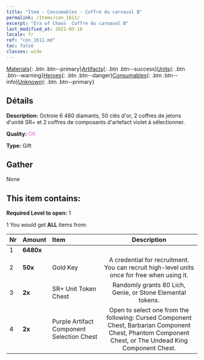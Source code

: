 ```yaml
---
title: "Item - Consumables - Coffre du carnaval B"
permalink: /Items/con_1611/
excerpt: "Era of Chaos  Coffre du carnaval B"
last_modified_at: 2021-03-18
locale: fr
ref: "con_1611.md"
toc: false
classes: wide
---
```

 [Materials](/fr/Items/){: .btn .btn--primary}[Artifacts](/fr/Items/Artifacts/){: .btn .btn--success}[Units](/fr/Items/Units/){: .btn .btn--warning}[Heroes](/fr/Items/Heroes/){: .btn .btn--danger}[Consumables](/fr/Items/Consumables/){: .btn .btn--info}[Unknown](/fr/Items/Unknown/){: .btn .btn--primary}

## Détails
 **Description:** Octroie 6 480 diamants, 50 clés d'or, 2 coffres de jetons d'unité SR+ et 2 coffres de composants d'artefact violet à sélectionner.

 **Quality:** <span style="color: #DA70D6">OK</span>

 **Type:** Gift

## Gather

  None

## This item contains:

 **Required Level to open:** 1

 1 You would get **ALL** items  from:

  | Nr | Amount |     Item    | Description |
  |:---|:-------|:------------|:-----------:|
  | 1 |  **6480x** | <i class="fas fa-gem"/> |  | 
  | 2 |  **50x** | Gold Key | A credential for recruitment. You can recruit high-level units once for free when using it.  | 
  | 3 |  **2x** | SR+ Unit Token Chest | Randomly grants 80 Lich, Genie, or Stone Elemental tokens.  | 
  | 4 |  **2x** | Purple Artifact Component Selection Chest | Open to select one from the following: Cursed Component Chest, Barbarian Component Chest, Phantom Component Chest, or The Undead King Component Chest.  | 
